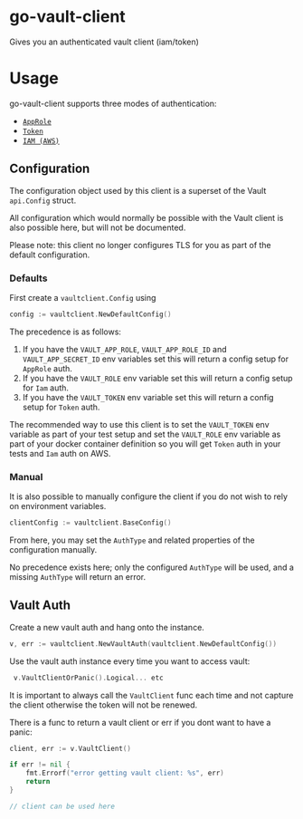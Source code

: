 # go-vault-client
Gives you an authenticated vault client (iam/token)


# Usage
go-vault-client supports three modes of authentication:

* [`AppRole`](https://www.vaultproject.io/docs/auth/approle.html)
* [`Token`](https://www.vaultproject.io/docs/auth/token.html)
* [`IAM (AWS)`](https://www.vaultproject.io/docs/auth/aws.html)

##  Configuration

The configuration object used by this client is a superset of the Vault `api.Config` struct.

All configuration which would normally be possible with the Vault client is also possible here, but will not be documented.

Please note: this client no longer configures TLS for you as part of the default configuration.

### Defaults

First create a `vaultclient.Config` using

```go
config := vaultclient.NewDefaultConfig()
```

The precedence is as follows:

1. If you have the `VAULT_APP_ROLE`, `VAULT_APP_ROLE_ID` and `VAULT_APP_SECRET_ID` env variables set this will return a config setup for `AppRole` auth.
1. If you have the `VAULT_ROLE` env variable set this will return a config setup for `Iam` auth.
1. If you have the `VAULT_TOKEN` env variable set this will return a config setup for `Token` auth.

The recommended way to use this client is to set the `VAULT_TOKEN` env variable as part of your test setup and set the `VAULT_ROLE` env
variable as part of your docker container definition so you will get `Token` auth in your tests and `Iam` auth on AWS.

### Manual

It is also possible to manually configure the client if you do not wish to rely on environment variables.

```go
clientConfig := vaultclient.BaseConfig()
```

From here, you may set the `AuthType` and related properties of the configuration manually.

No precedence exists here; only the configured `AuthType` will be used, and a missing `AuthType` will return an error.

## Vault Auth

Create a new vault auth and hang onto the instance.
```go
v, err := vaultclient.NewVaultAuth(vaultclient.NewDefaultConfig())
```

Use the vault auth instance every time you want to access vault:
```go
 v.VaultClientOrPanic().Logical... etc
```

It is important to always call the `VaultClient` func each time and not capture the client otherwise the token will not be renewed.

There is a func to return a vault client or err if you dont want to have a panic:

```go
client, err := v.VaultClient()

if err != nil {
	fmt.Errorf("error getting vault client: %s", err)
	return
}

// client can be used here

```